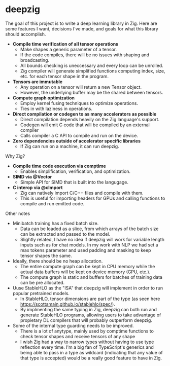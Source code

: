 # deepzig

The goal of this project is to write a deep learning library in Zig. Here are some features I want, decisions I've made, and goals for what this library should accomplish.  

- **Compile time verification of all tensor operations** 
    - Make shapes a generic parameter of a tensor. 
    - If the code compiles, there will be no issues with shaping and broadcasting.
    - All bounds checking is uneccessary and every loop can be unrolled.
    - Zig compiler will generate simplified functions computing index, size, etc. for each tensor shape in the program. 
- **Tensors are immutable** 
    - Any operation on a tensor will return a new Tensor object. 
    - However, the underlying buffer may be the shared between tensors. 
- **Compute graph optimization** 
    - Employ kernel fusing techniques to optimize operations. 
    - Ties in with laziness in operations.
- **Direct compilation or codegen to as many accelerators as possible** 
    - Direct compilation depends heavily on the Zig language's support. 
    - Codegen will emit C code that will be compiled by an external compiler
    - Calls compiler a C API to compile and run on the device.
- **Zero dependencies outside of accelerator specific libraries** 
    - If Zig can run on a machine, it can run deepzig. 

Why Zig?
- **Compile time code execution via comptime** 
    - Enables simplification, verification, and optimization.
- **SIMD via @Vector**
    - Simple API for SIMD that is built into the langugage. 
- **C interop via @cImport** 
    - Zig can natively import C/C++ files and compile with them. 
    - This is useful for importing headers for GPUs and calling functions to compile and run emitted code.

Other notes
- Minibatch training has a fixed batch size.
    - Data can be loaded as a slice, from which arrays of the batch size can be extracted and passed to the model. 
    - Slightly related, I have no idea if deepzig will work for variable length inputs such as for chat models. In my work with NLP we had set a max tokens parameter and used padding and masking to keep tensor shapes the same. 
- Ideally, there should be no heap allocation. 
    - The entire compute graph can be kept in CPU memory while the actual data buffers will be kept on device memory (GPU, etc.). 
    - The compute graph is static and buffers for batches of training data can be pre allocated. 
- Uuse StableHLO as the "ISA" that deepzig will implement in order to run popular pretrained models. 
    - In StableHLO, tensor dimensions are part of the type (as seen here https://scottamain.github.io/stablehlo/spec/). 
    - By implmenting the same typing in Zig, deepzig can both run and generate StableHLO programs, allowing users to take advantage of propietary DL compilers that will probably outperform deepzig. 
- Some of the internal type guarding needs to be improved. 
    - There is a lot of anytype, mainly used by comptime functions to check tensor shapes and receive tensors of any shape
    - I wish Zig had a way to narrow types without having to use type reflection every time. I'm a big fan of TypeScript's generics and being able to pass in a type as wildcard (indicating that any value of that type is accepted) would be a really good feature to have in Zig. 


